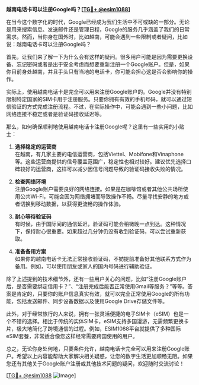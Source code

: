 **越南电话卡可以注册Google吗？[[TG💪+ @esim1088](https://t.me/s/esim1088)]**

在当今这个数字化的时代，Google已经成为我们生活中不可或缺的一部分。无论是用来搜索信息、发送邮件还是管理日程，Google的服务几乎涵盖了我们的日常需求。然而，当你身在国外时，比如越南，可能会遇到一些限制或者疑问，比如说：越南电话卡可以注册Google吗？

首先，让我们来了解一下为什么会有这样的疑问。很多用户可能是因为需要更换设备、忘记密码或者是出于安全考虑而想要重新注册一个Google账户。但是，如果你目前身处越南，并且手头只有当地的电话卡，你可能会担心这是否会影响你的操作。

实际上，使用越南电话卡是完全可以用来注册Google账户的。Google并没有特别限制特定国家的SIM卡用于注册服务。只要你拥有有效的手机号码，就可以通过短信验证的方式完成注册流程。不过，在实际操作中，可能会遇到一些小问题，比如网络连接不稳定或者是验证码接收延迟等。

那么，如何确保顺利地使用越南电话卡注册Google呢？这里有一些实用的小贴士：

1. **选择稳定的运营商**  
   在越南，有几家主要的电信运营商，包括Viettel、Mobifone和Vinaphone等。这些运营商提供的信号覆盖范围广，稳定性也相对较好。建议优先选择口碑较好的运营商，这样可以减少因信号问题导致的验证码接收失败的情况。

2. **检查网络环境**  
   注册Google账户需要良好的网络连接。如果是在咖啡馆或者其他公共场所使用公共Wi-Fi，可能会因为网络拥堵而导致操作不畅。尽量寻找安静的地方或者切换到移动数据，以获得更流畅的操作体验。

3. **耐心等待验证码**  
   有时候，由于国际间的通信延迟，验证码可能会稍微晚一点到达。这种情况下，保持耐心很重要。如果超过几分钟仍没有收到验证码，可以尝试重新获取。

4. **准备备用方案**  
   如果你的越南电话卡无法正常接收验证码，不妨提前准备好其他联系方式作为备用。例如，可以使用朋友或家人的国内号码进行辅助验证。

除了上述提到的技术细节外，还有一些用户关心的问题，比如“注册Google账户后，是否需要绑定信用卡？”、“注册完成后能否正常使用Gmail等服务？”等等。答案是肯定的，只要你的账户信息真实有效，就可以完全正常使用Google的所有功能，包括发送邮件、同步设备数据以及使用Google Drive存储文件等。

此外，对于经常旅行的人来说，拥有一张灵活便捷的电子SIM卡（eSIM）也是一个不错的选择。相比于传统的实体SIM卡，eSIM支持多国漫游，无需频繁更换卡片，极大地简化了跨境通信的过程。例如，ESIM1088平台就提供了多种国际eSIM套餐，非常适合像您这样经常需要跨国使用的用户。

总之，无论你身处何地，只要条件允许，越南电话卡完全可以用来注册Google账户。希望以上内容能帮助大家解决相关疑惑，让您的数字生活更加顺畅无阻。如果您还有其他关于Google账户注册或其他技术问题的疑问，欢迎随时交流讨论！

[[TG💪+ @esim1088](https://t.me/s/esim1088) ![Image](https://i.postimg.cc/4NQfJmqS/Snipaste-2025-05-13-00-14-12.png)]